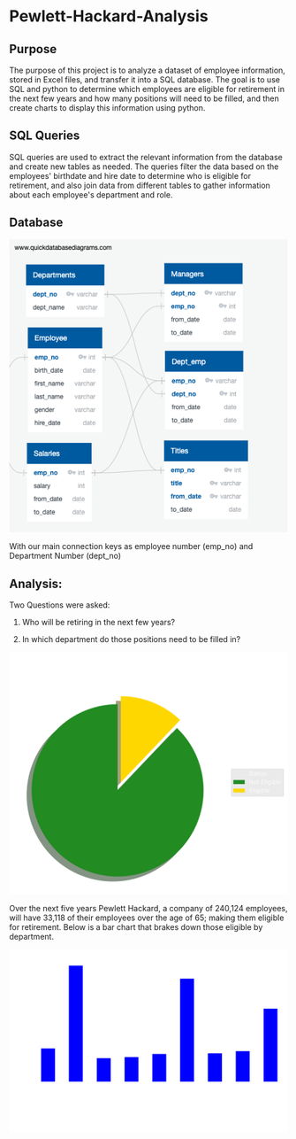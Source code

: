 # Pewlett-Hackard-Analysis
## Purpose
The purpose of this project is to analyze a dataset of employee information, stored in Excel files, and transfer it into a SQL database. The goal is to use SQL and python to determine which employees are eligible for retirement in the next few years and how many positions will need to be filled, and then create charts to display this information using python.
## SQL Queries
SQL queries are used to extract the relevant information from the database and create new tables as needed. The queries filter the data based on the employees' birthdate and hire date to determine who is eligible for retirement, and also join data from different tables to gather information about each employee's department and role.

## Database
![EmployeeDB](/Analysis/EmployeeDB.png)

With our main connection keys as employee number (emp_no) and Department Number (dept_no)

## Analysis: 
Two Questions were asked:
1. Who will be retiring in the next few years?

2. In which department do those positions need to be filled in?


![Eligible_for_Retirement](/Analysis/pie_chart_01.png)

Over the next five years Pewlett Hackard, a company of 240,124 employees, will have 33,118 of their employees over the age of 65; making them eligible for retirement. Below is a bar chart that brakes down those eligible by department.

![Bar_Chart](/Analysis/bar_chart.png)



